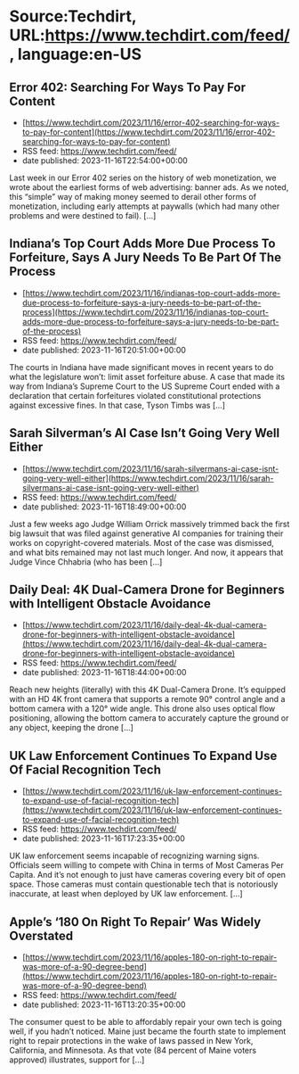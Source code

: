 # Source:Techdirt, URL:https://www.techdirt.com/feed/, language:en-US

## Error 402: Searching For Ways To Pay For Content
 - [https://www.techdirt.com/2023/11/16/error-402-searching-for-ways-to-pay-for-content](https://www.techdirt.com/2023/11/16/error-402-searching-for-ways-to-pay-for-content)
 - RSS feed: https://www.techdirt.com/feed/
 - date published: 2023-11-16T22:54:00+00:00

Last week in our Error 402 series on the history of web monetization, we wrote about the earliest forms of web advertising: banner ads. As we noted, this “simple” way of making money seemed to derail other forms of monetization, including early attempts at paywalls (which had many other problems and were destined to fail). [&#8230;]

## Indiana’s Top Court Adds More Due Process To Forfeiture, Says A Jury Needs To Be Part Of The Process
 - [https://www.techdirt.com/2023/11/16/indianas-top-court-adds-more-due-process-to-forfeiture-says-a-jury-needs-to-be-part-of-the-process](https://www.techdirt.com/2023/11/16/indianas-top-court-adds-more-due-process-to-forfeiture-says-a-jury-needs-to-be-part-of-the-process)
 - RSS feed: https://www.techdirt.com/feed/
 - date published: 2023-11-16T20:51:00+00:00

The courts in Indiana have made significant moves in recent years to do what the legislature won&#8217;t: limit asset forfeiture abuse. A case that made its way from Indiana&#8217;s Supreme Court to the US Supreme Court ended with a declaration that certain forfeitures violated constitutional protections against excessive fines. In that case, Tyson Timbs was [&#8230;]

## Sarah Silverman’s AI Case Isn’t Going Very Well Either
 - [https://www.techdirt.com/2023/11/16/sarah-silvermans-ai-case-isnt-going-very-well-either](https://www.techdirt.com/2023/11/16/sarah-silvermans-ai-case-isnt-going-very-well-either)
 - RSS feed: https://www.techdirt.com/feed/
 - date published: 2023-11-16T18:49:00+00:00

Just a few weeks ago Judge William Orrick massively trimmed back the first big lawsuit that was filed against generative AI companies for training their works on copyright-covered materials. Most of the case was dismissed, and what bits remained may not last much longer. And now, it appears that Judge Vince Chhabria (who has been [&#8230;]

## Daily Deal: 4K Dual-Camera Drone for Beginners with Intelligent Obstacle Avoidance
 - [https://www.techdirt.com/2023/11/16/daily-deal-4k-dual-camera-drone-for-beginners-with-intelligent-obstacle-avoidance](https://www.techdirt.com/2023/11/16/daily-deal-4k-dual-camera-drone-for-beginners-with-intelligent-obstacle-avoidance)
 - RSS feed: https://www.techdirt.com/feed/
 - date published: 2023-11-16T18:44:00+00:00

Reach new heights (literally) with this 4K Dual-Camera Drone. It&#8217;s equipped with an HD 4K front camera that supports a remote 90° control angle and a bottom camera with a 120° wide angle. This drone also uses optical flow positioning, allowing the bottom camera to accurately capture the ground or any object, keeping the drone [&#8230;]

## UK Law Enforcement Continues To Expand Use Of Facial Recognition Tech
 - [https://www.techdirt.com/2023/11/16/uk-law-enforcement-continues-to-expand-use-of-facial-recognition-tech](https://www.techdirt.com/2023/11/16/uk-law-enforcement-continues-to-expand-use-of-facial-recognition-tech)
 - RSS feed: https://www.techdirt.com/feed/
 - date published: 2023-11-16T17:23:35+00:00

UK law enforcement seems incapable of recognizing warning signs. Officials seem willing to compete with China in terms of Most Cameras Per Capita. And it&#8217;s not enough to just have cameras covering every bit of open space. Those cameras must contain questionable tech that is notoriously inaccurate, at least when deployed by UK law enforcement. [&#8230;]

## Apple’s ‘180 On Right To Repair’ Was Widely Overstated
 - [https://www.techdirt.com/2023/11/16/apples-180-on-right-to-repair-was-more-of-a-90-degree-bend](https://www.techdirt.com/2023/11/16/apples-180-on-right-to-repair-was-more-of-a-90-degree-bend)
 - RSS feed: https://www.techdirt.com/feed/
 - date published: 2023-11-16T13:20:35+00:00

The consumer quest to be able to affordably repair your own tech is going well, if you hadn&#8217;t noticed. Maine just became the fourth state to implement right to repair protections in the wake of laws passed in New York, California, and Minnesota. As that vote (84 percent of Maine voters approved) illustrates, support for [&#8230;]


